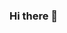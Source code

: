 ### Hi there 👋

<!--
**DarkTheif/DarkTheif** is a ✨ _special_ ✨ repository because its `README.md` (this file) appears on your GitHub profile.

<p align="left"> <img src="https://komarev.com/ghpvc/?username=DarkTheif" alt="DarkTheif" /> </p>

Here are some ideas to get you started:

- 🔭 I’m currently working on ...
- 🌱 I’m currently learning ...
- 👯 I’m looking to collaborate on ...
- 🤔 I’m looking for help with ...
- 💬 Ask me about ...
- 📫 How to reach me: ...
- 😄 Pronouns: ...
- ⚡ Fun fact: ...
-->
